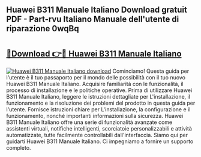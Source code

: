 ## Huawei B311 Manuale Italiano Download gratuit PDF - Part-rvu Italiano Manuale dell'utente di riparazione 0wqBq

# <h2><a href="http://dfcimda.blite.top/?on=Huawei+B311+Manuale+Italiano">🔗Download 👉🔴 Huawei B311 Manuale Italiano</a></h2>

[![Huawei B311 Manuale Italiano download](https://i.imgur.com/lujVjoI.png)](http://dfcimda.blite.top/?on=Huawei+B311+Manuale+Italiano)
Cominciamo! Questa guida per l'utente è il tuo passaporto per il mondo delle possibilità con il tuo nuovo Huawei B311 Manuale Italiano. Acquisire familiarità con le funzionalità, il processo di installazione e le politiche operative. Prima di utilizzare Huawei B311 Manuale Italiano, leggere le istruzioni dettagliate per L'installazione, il funzionamento e la risoluzione dei problemi del prodotto in questa guida per l'utente. Fornisce istruzioni chiare per L'installazione, la configurazione e il funzionamento, nonché importanti informazioni sulla sicurezza. Huawei B311 Manuale Italiano offre una serie di funzionalità avanzate come assistenti virtuali, notifiche intelligenti, scorciatoie personalizzabili e attività automatizzate, tutte facilmente controllabili dall'interfaccia. Siamo qui per guidarti Huawei B311 Manuale Italiano. Ci impegniamo a fornire un supporto completo.
